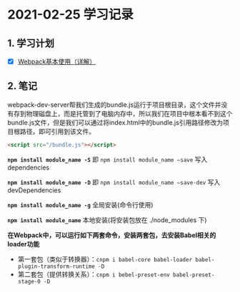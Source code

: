 # 2021-02-25 学习记录

## 1. 学习计划

- [x] [Webpack基本使用（详解）](https://juejin.cn/post/6844903892031897608)

## 2. 笔记

webpack-dev-server帮我们生成的bundle.js运行于项目根目录，这个文件并没有存到物理磁盘上，而是托管到了电脑内存中，所以我们在项目中根本看不到这个bundle.js文件，但是我们可以通过将index.html中的bundle.js引用路径修改为项目根路径，即可引用到该文件。

```html
<script src="/bundle.js"></script>
```

**`npm install module_name -S`** 即 `npm install module_name –save` 写入dependencies

**`npm install module_name -D`** 即 `npm install module_name –save-dev` 写入devDependencies

**`npm install module_name -g`** 全局安装(命令行使用)

**`npm install module_name`** 本地安装(将安装包放在 ./node_modules 下)

**在Webpack中，可以运行如下两套命令，安装两套包，去安装Babel相关的loader功能**

- 第一套包（类似于转换器）：`cnpm i babel-core babel-loader babel-plugin-transform-runtime -D`
- 第二套包（提供转换关系）：`cnpm i bebel-preset-env babel-preset-stage-0 -D`

